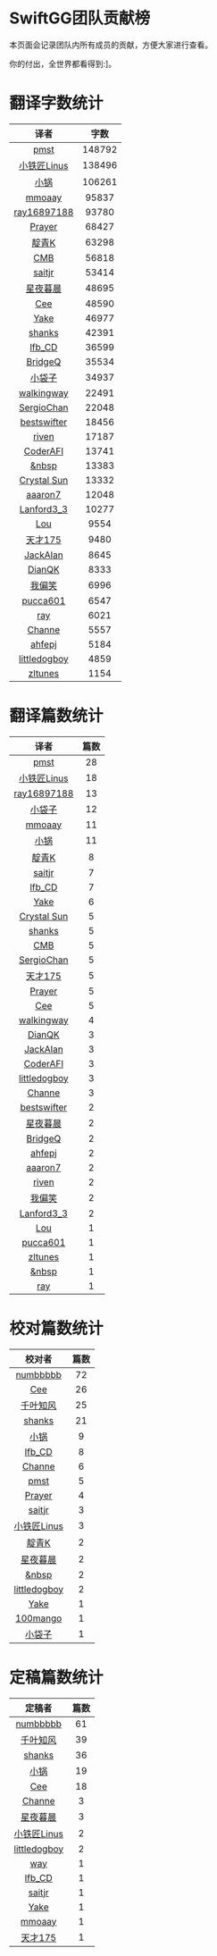 
# SwiftGG团队贡献榜

本页面会记录团队内所有成员的贡献，方便大家进行查看。

你的付出，全世界都看得到:]。

# 翻译字数统计

| 译者 | 字数 |
| :------------: | :------------: |
| [pmst](http://www.jianshu.com/users/596f2ba91ce9/latest_articles) | 148792 |
| [小铁匠Linus](http://linusling.com) | 138496 |
| [小锅](http://www.swiftyper.com) | 106261 |
| [mmoaay](http://mmoaay.photo/) | 95837 |
| [ray16897188](http://www.jianshu.com/users/97c49dfd1f9f/latest_articles) | 93780 |
| [Prayer](http://www.futantan.com) | 68427 |
| [靛青K](http://blog.dianqk.org/) | 63298 |
| [CMB](https://github.com/chenmingbiao) | 56818 |
| [saitjr](http://www.saitjr.com) | 53414 |
| [星夜暮晨](http://www.jianshu.com/users/ef1058d2d851) | 48695 |
| [Cee](https://github.com/Cee) | 48590 |
| [Yake](http://blog.csdn.net/yake_099) | 46977 |
| [shanks](http://codebuild.me/) | 42391 |
| [lfb_CD](http://weibo.com/lfbWb) | 36599 |
| [BridgeQ](http://wxgbridgeq.github.io/) | 35534 |
| [小袋子](http://daizi.me) | 34937 |
| [walkingway](http://chengway.in/) | 22491 |
| [SergioChan](https://github.com/SergioChan) | 22048 |
| [bestswifter](http://bestswifter.com) | 18456 |
| [riven](http://weibo.com/riven0951) | 17187 |
| [CoderAFI](http://coderafi.github.io/) | 13741 |
| [&nbsp](https://github.com/initiOSJava) | 13383 |
| [Crystal Sun](http://www.jianshu.com/users/7a2d2cc38444/latest_articles) | 13332 |
| [aaaron7](http://www.jianshu.com/users/9efd08855d3a/) | 12048 |
| [Lanford3_3](http://lanfordcai.github.io) | 10277 |
| [Lou](undefined) | 9554 |
| [天才175](http://weibo.com/u/2916092907) | 9480 |
| [JackAlan](http://ijack.pw/) | 8645 |
| [DianQK](undefined) | 8333 |
| [我偏笑](http://blog.csdn.net/nsnirvana) | 6996 |
| [pucca601](http://weibo.com/601pucca) | 6547 |
| [ray](undefined) | 6021 |
| [Channe](undefined) | 5557 |
| [ahfepj](undefined) | 5184 |
| [littledogboy](undefined) | 4859 |
| [zltunes](http://zltunes.com) | 1154 |


# 翻译篇数统计

| 译者 | 篇数 |
| :------------: | :------------: |
| [pmst](http://www.jianshu.com/users/596f2ba91ce9/latest_articles) | 28 |
| [小铁匠Linus](http://linusling.com) | 18 |
| [ray16897188](http://www.jianshu.com/users/97c49dfd1f9f/latest_articles) | 13 |
| [小袋子](http://daizi.me) | 12 |
| [mmoaay](http://mmoaay.photo/) | 11 |
| [小锅](http://www.swiftyper.com) | 11 |
| [靛青K](http://blog.dianqk.org/) | 8 |
| [saitjr](http://www.saitjr.com) | 7 |
| [lfb_CD](http://weibo.com/lfbWb) | 7 |
| [Yake](http://blog.csdn.net/yake_099) | 6 |
| [Crystal Sun](http://www.jianshu.com/users/7a2d2cc38444/latest_articles) | 5 |
| [shanks](http://codebuild.me/) | 5 |
| [CMB](https://github.com/chenmingbiao) | 5 |
| [SergioChan](https://github.com/SergioChan) | 5 |
| [天才175](http://weibo.com/u/2916092907) | 5 |
| [Prayer](http://www.futantan.com) | 5 |
| [Cee](https://github.com/Cee) | 5 |
| [walkingway](http://chengway.in/) | 4 |
| [DianQK](undefined) | 3 |
| [JackAlan](http://ijack.pw/) | 3 |
| [CoderAFI](http://coderafi.github.io/) | 3 |
| [littledogboy](undefined) | 3 |
| [Channe](undefined) | 3 |
| [bestswifter](http://bestswifter.com) | 2 |
| [星夜暮晨](http://www.jianshu.com/users/ef1058d2d851) | 2 |
| [BridgeQ](http://wxgbridgeq.github.io/) | 2 |
| [ahfepj](undefined) | 2 |
| [aaaron7](http://www.jianshu.com/users/9efd08855d3a/) | 2 |
| [riven](http://weibo.com/riven0951) | 2 |
| [我偏笑](http://blog.csdn.net/nsnirvana) | 2 |
| [Lanford3_3](http://lanfordcai.github.io) | 2 |
| [Lou](undefined) | 1 |
| [pucca601](http://weibo.com/601pucca) | 1 |
| [zltunes](http://zltunes.com) | 1 |
| [&nbsp](https://github.com/initiOSJava) | 1 |
| [ray](undefined) | 1 |


# 校对篇数统计

| 校对者 | 篇数 |
| :------------: | :------------: |
| [numbbbbb](http://numbbbbb.com/) | 72 |
| [Cee](https://github.com/Cee) | 26 |
| [千叶知风](http://weibo.com/xiaoxxiao) | 25 |
| [shanks](http://codebuild.me/) | 21 |
| [小锅](http://www.swiftyper.com) | 9 |
| [lfb_CD](http://weibo.com/lfbWb) | 8 |
| [Channe](undefined) | 6 |
| [pmst](http://www.jianshu.com/users/596f2ba91ce9/latest_articles) | 5 |
| [Prayer](http://www.futantan.com) | 4 |
| [saitjr](http://www.saitjr.com) | 3 |
| [小铁匠Linus](http://linusling.com) | 3 |
| [靛青K](http://blog.dianqk.org/) | 2 |
| [星夜暮晨](http://www.jianshu.com/users/ef1058d2d851) | 2 |
| [&nbsp](https://github.com/initiOSJava) | 2 |
| [littledogboy](undefined) | 2 |
| [Yake](http://blog.csdn.net/yake_099) | 1 |
| [100mango](undefined) | 1 |
| [小袋子](http://daizi.me) | 1 |


# 定稿篇数统计

| 定稿者 | 篇数 |
| :------------: | :------------: |
| [numbbbbb](http://numbbbbb.com/) | 61 |
| [千叶知风](http://weibo.com/xiaoxxiao) | 39 |
| [shanks](http://codebuild.me/) | 36 |
| [小锅](http://www.swiftyper.com) | 19 |
| [Cee](https://github.com/Cee) | 18 |
| [Channe](undefined) | 3 |
| [星夜暮晨](http://www.jianshu.com/users/ef1058d2d851) | 3 |
| [小铁匠Linus](http://linusling.com) | 2 |
| [littledogboy](undefined) | 2 |
| [way](undefined) | 1 |
| [lfb_CD](http://weibo.com/lfbWb) | 1 |
| [saitjr](http://www.saitjr.com) | 1 |
| [Yake](http://blog.csdn.net/yake_099) | 1 |
| [mmoaay](http://mmoaay.photo/) | 1 |
| [天才175](http://weibo.com/u/2916092907) | 1 |
